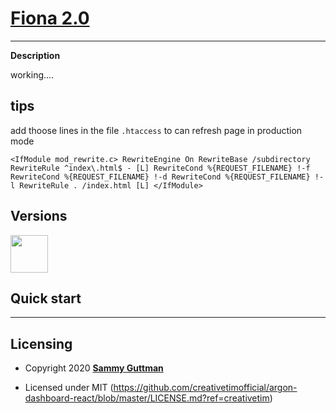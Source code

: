 # [Fiona 2.0](https://github.com/samisosa20/Fiona_2.0)

---

**Description**

working....


## tips

add thoose lines in the file `.htaccess` to can refresh page in production mode

`<IfModule mod_rewrite.c>
RewriteEngine On
RewriteBase /subdirectory
RewriteRule ^index\.html$ - [L]
RewriteCond %{REQUEST_FILENAME} !-f
RewriteCond %{REQUEST_FILENAME} !-d
RewriteCond %{REQUEST_FILENAME} !-l
RewriteRule . /index.html [L]
</IfModule>`


## Versions

[<img src="https://github.com/creativetimofficial/public-assets/blob/master/logos/react-logo.jpg?raw=true" width="60" height="60" />](https://www.creative-tim.com/product/argon-dashboard-react?ref=adr-github-readme)

## Quick start

****

## Licensing

- Copyright 2020 [**Sammy Guttman**](https://github.com/samisosa20)

- Licensed under MIT (https://github.com/creativetimofficial/argon-dashboard-react/blob/master/LICENSE.md?ref=creativetim)

